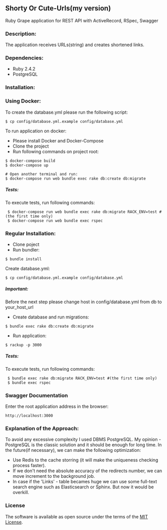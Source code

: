 ## Shorty Or Cute-Urls(my version)
Ruby Grape application for REST API with ActiveRecord, RSpec, Swagger
### Description:
The application receives  URLs(string) and creates shortened links.
### Dependencies:
- Ruby 2.4.2
- PostgreSQL

### Installation:

###  Using Docker:
To create the database.yml please run  the following script:
```shell
$ cp config/database.yml.example config/database.yml
```

To run application on docker:

- Please install Docker and Docker-Compose
- Clone the project
- Run following commands on project root:

```shell
$ docker-compose build
$ docker-compose up

# Open another terminal and run:
$ docker-compose run web bundle exec rake db:create db:migrate
```

##### Tests:

To execute tests, run following commands:
 
```shell
 $ docker-compose run web bundle exec rake db:migrate RACK_ENV=test #(the first time only)
 $ docker-compose run web bundle exec rspec
```
### Regular Installation:
- Clone poject
- Run bundler:

 ```shell
 $ bundle install
 ```
Create database.yml:
```shell
$ cp config/database.yml.example config/database.yml
```
##### Important: 
Before the next step please change host in config/database.yml from db to your_host_url
- Create database and run migrations:

 ```shell
 $ bundle exec rake db:create db:migrate
 ```
 
- Run application:

 ```shell
 $ rackup -p 3000
 ```

##### Tests:

To execute tests, run following commands:
 
```shell
 $ bundle exec rake db:migrate RACK_ENV=test #(the first time only)
 $ bundle exec rspec
```
### Swagger Documentation

Enter the root application address in the browser:

```shell
http://localhost:3000
```

### Explanation of the Approach:
To avoid any excessive complexity I used DBMS PostgreSQL.
My opinion - PostgreSQL is the classic solution and it should be enough for long time.
In the future(if necessary), we can make the following optimization:
* Use Redis to the cache storring (it will make  the uniqueness checking process faster).
* If we don't need the absolute accuracy of the redirects number, we can move increment to the background job. 
* In case if the 'Links' - table becames huge we can use some full-text search engine such as Elasticsearch or Sphinx. 
But now it would be overkill.

### License

The software is available as open source under the terms of the [MIT License](http://opensource.org/licenses/MIT).
